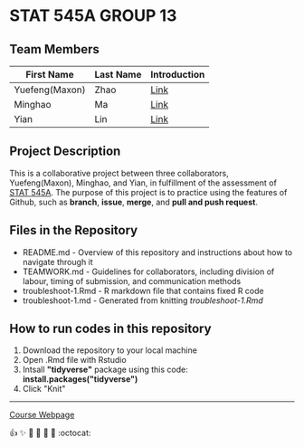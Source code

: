 
# STAT 545A GROUP 13


## Team Members

| First Name      | Last Name   | Introduction                                                              |
|-----------------|-------------|---------------------------------------------------------------------------|
| Yuefeng(Maxon)  | Zhao        | [Link](https://github.com/stat545ubc-2023/collaborative-group13/issues/2) |    
| Minghao         | Ma          | [Link](https://github.com/stat545ubc-2023/collaborative-group13/issues/1) |    
| Yian            | Lin         | [Link](https://github.com/stat545ubc-2023/collaborative-group13/issues/4) |     

## Project Description
This is a collaborative project between three collaborators, Yuefeng(Maxon), Minghao, and Yian, in fulfillment of the assessment of [STAT 545A](https://stat545.stat.ubc.ca). The purpose of this project is to practice using the features of Github, such as __branch__, __issue__, __merge__, and __pull and push request__.

## Files in the Repository 
* README.md - Overview of this repository and instructions about how to navigate through it
* TEAMWORK.md - Guidelines for collaborators, including division of labour, timing of submission, and communication methods
* troubleshoot-1.Rmd - R markdown file that contains fixed R code
* troubleshoot-1.md - Generated from knitting *troubleshoot-1.Rmd*

## How to run codes in this repository
1. Download the repository to your local machine
2. Open .Rmd file with Rstudio
3. Intsall __"tidyverse"__ package using this code: __install.packages("tidyverse")__
4. Click "Knit"

---
[Course Webpage](https://stat545.stat.ubc.ca/course/)

:+1: :sparkles: :camel: :tada: :rocket: :metal: :octocat:
